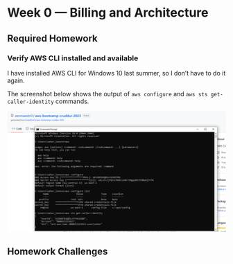 # Week 0 — Billing and Architecture

## Required Homework

### Verify AWS CLI installed and available

I have installed AWS CLI for Windows 10 last summer, so I don’t have to do it again.

The screenshot below shows the output of ```aws configure``` and ```aws sts get-caller-identity``` commands.

![AWS CLI output](assets/week0_proof_of_aws_cli.png)

## Homework Challenges
